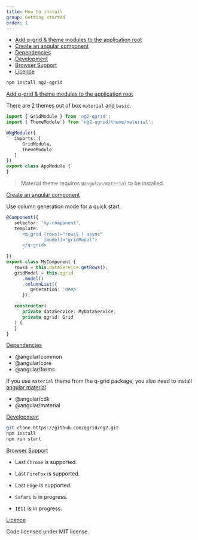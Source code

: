 ```yaml
---
title: How to install
group: Getting started
order: 1
---
```


- [Add q-grid & theme modules to the application root](#add-q-grid-theme-modules-to-the-application-root)
- [Create an angular component](#create-an-angular-component)
- [Dependencies](#dependencies)
- [Development](#development)
- [Browser Support](#browser-support)
- [Licence](#licence)


```bash
npm install ng2-qgrid
```

<a name="add-q-grid-theme-modules-to-the-application-root" href="#add-q-grid-theme-modules-to-the-application-root">
   Add q-grid & theme modules to the application root
</a>


There are 2 themes out of box `material` and `basic`.

```typescript
import { GridModule } from 'ng2-qgrid';
import { ThemeModule } from 'ng2-qgrid/theme/material';

@NgModule({
   imports: [
      GridModule,
      ThemeModule
   ]
})
export class AppModule {
}
```

> Material theme requires `@angular/material` to be installed.

<a name="create-an-angular-component" href="#create-an-angular-component">
   Create an angular component
</a>


Use column generation mode for a quick start.

```typescript
@Component({
   selector: 'my-component',
   template: `
      <q-grid [rows]="rows$ | async"
              [model]="gridModel">
      </q-grid>
      `
})
export class MyComponent {
   rows$ = this.dataService.getRows();
   gridModel = this.qgrid
      .model()
      .columnList({
         generation: 'deep'
      });

   constructor(
      private dataService: MyDataService,
      private qgrid: Grid
   ) {
   }
}
```

<a name="dependencies" href="#dependencies">
   Dependencies
</a>

*  @angular/common
*  @angular/core
*  @angular/forms

If you use `material` theme from the q-grid package, you also need to install [angular material](https://material.angular.io/)

* @angular/cdk
* @angular/material

<a name="development" href="#development">
   Development
</a>

```bash
git clone https://github.com/qgrid/ng2.git
npm install
npm run start
```

<a name="browser-support" href="#browser-support">
   Browser Support
</a>

* Last `Chrome` is supported.
* Last `FireFox` is supported.
* Last `Edge` is supported.

* `Safari` is in progress.
* `IE11` is in progress.

<a name="licence" href="#licence">
   Licence
</a>

Code licensed under MIT license.
